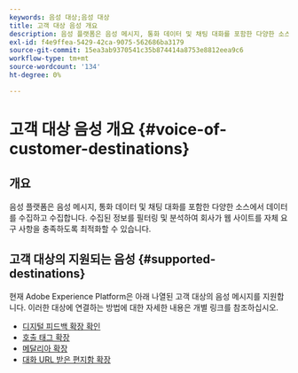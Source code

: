 ```yaml
---
keywords: 음성 대상;음성 대상
title: 고객 대상 음성 개요
description: 음성 플랫폼은 음성 메시지, 통화 데이터 및 채팅 대화를 포함한 다양한 소스에서 데이터를 수집하고 수집합니다. 수집된 정보를 필터링 및 분석하여 회사가 웹 사이트를 자체 요구 사항을 충족하도록 최적화할 수 있습니다.
exl-id: f4e9ffea-5429-42ca-9075-562686ba3179
source-git-commit: 15ea3ab9370541c35b874414a8753e8812eea9c6
workflow-type: tm+mt
source-wordcount: '134'
ht-degree: 0%

---
```


# 고객 대상 음성 개요 {#voice-of-customer-destinations}

## 개요

음성 플랫폼은 음성 메시지, 통화 데이터 및 채팅 대화를 포함한 다양한 소스에서 데이터를 수집하고 수집합니다. 수집된 정보를 필터링 및 분석하여 회사가 웹 사이트를 자체 요구 사항을 충족하도록 최적화할 수 있습니다.

## 고객 대상의 지원되는 음성 {#supported-destinations}

현재 Adobe Experience Platform은 아래 나열된 고객 대상의 음성 메시지를 지원합니다. 이러한 대상에 연결하는 방법에 대한 자세한 내용은 개별 링크를 참조하십시오.

* [디지털 피드백 확장 확인](confirmit-digital-feedback.md)
* [호출 태그 확장](invoca.md)
* [메달리아 확장](medallia.md)
* [대화 URL 받은 편지함 확장](talkurl.md)
